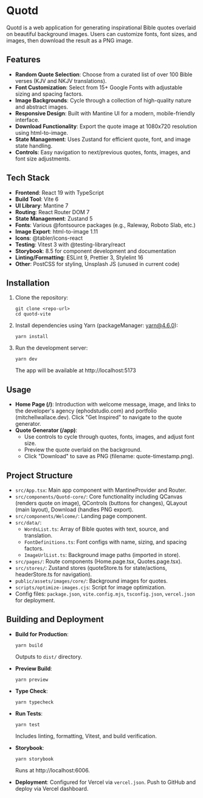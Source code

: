 # Quotd

Quotd is a web application for generating inspirational Bible quotes overlaid on beautiful background images. Users can customize fonts, font sizes, and images, then download the result as a PNG image.

## Features

- **Random Quote Selection**: Choose from a curated list of over 100 Bible verses (KJV and NKJV translations).
- **Font Customization**: Select from 15+ Google Fonts with adjustable sizing and spacing factors.
- **Image Backgrounds**: Cycle through a collection of high-quality nature and abstract images.
- **Responsive Design**: Built with Mantine UI for a modern, mobile-friendly interface.
- **Download Functionality**: Export the quote image at 1080x720 resolution using html-to-image.
- **State Management**: Uses Zustand for efficient quote, font, and image state handling.
- **Controls**: Easy navigation to next/previous quotes, fonts, images, and font size adjustments.

## Tech Stack

- **Frontend**: React 19 with TypeScript
- **Build Tool**: Vite 6
- **UI Library**: Mantine 7
- **Routing**: React Router DOM 7
- **State Management**: Zustand 5
- **Fonts**: Various @fontsource packages (e.g., Raleway, Roboto Slab, etc.)
- **Image Export**: html-to-image 1.11
- **Icons**: @tabler/icons-react
- **Testing**: Vitest 3 with @testing-library/react
- **Storybook**: 8.5 for component development and documentation
- **Linting/Formatting**: ESLint 9, Prettier 3, Stylelint 16
- **Other**: PostCSS for styling, Unsplash JS (unused in current code)

## Installation

1. Clone the repository:
   ```
   git clone <repo-url>
   cd quotd-vite
   ```

2. Install dependencies using Yarn (packageManager: yarn@4.6.0):
   ```
   yarn install
   ```

3. Run the development server:
   ```
   yarn dev
   ```
   The app will be available at http://localhost:5173

## Usage

- **Home Page (/)**: Introduction with welcome message, image, and links to the developer's agency (ephodstudio.com) and portfolio (mitchellwallace.dev). Click "Get Inspired" to navigate to the quote generator.
- **Quote Generator (/app)**: 
  - Use controls to cycle through quotes, fonts, images, and adjust font size.
  - Preview the quote overlaid on the background.
  - Click "Download" to save as PNG (filename: quote-timestamp.png).

## Project Structure

- `src/App.tsx`: Main app component with MantineProvider and Router.
- `src/components/Quotd-core/`: Core functionality including QCanvas (renders quote on image), QControls (buttons for changes), QLayout (main layout), Download (handles PNG export).
- `src/components/Welcome/`: Landing page component.
- `src/data/`: 
  - `WordsList.ts`: Array of Bible quotes with text, source, and translation.
  - `FontDefinitions.ts`: Font configs with name, sizing, and spacing factors.
  - `ImageUrlList.ts`: Background image paths (imported in store).
- `src/pages/`: Route components (Home.page.tsx, Quotes.page.tsx).
- `src/stores/`: Zustand stores (quoteStore.ts for state/actions, headerStore.ts for navigation).
- `public/assets/images/core/`: Background images for quotes.
- `scripts/optimize-images.cjs`: Script for image optimization.
- Config files: `package.json`, `vite.config.mjs`, `tsconfig.json`, `vercel.json` for deployment.

## Building and Deployment

- **Build for Production**:
  ```
  yarn build
  ```
  Outputs to `dist/` directory.

- **Preview Build**:
  ```
  yarn preview
  ```

- **Type Check**:
  ```
  yarn typecheck
  ```

- **Run Tests**:
  ```
  yarn test
  ```
  Includes linting, formatting, Vitest, and build verification.

- **Storybook**:
  ```
  yarn storybook
  ```
  Runs at http://localhost:6006.

- **Deployment**: Configured for Vercel via `vercel.json`. Push to GitHub and deploy via Vercel dashboard.

